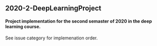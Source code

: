 ## 2020-2-DeepLearningProject   
#### Project implementation for the second semaster of 2020 in the deep learning course.<br>
See issue category for implemenation order.
